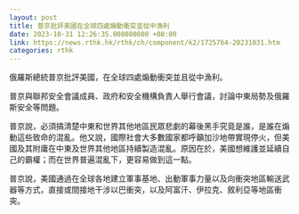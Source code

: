```yaml
---
layout: post
title: 普京批評美國在全球四處煽動衝突並從中漁利
date: 2023-10-31 12:26:35.000000000 +08:00
link: https://news.rthk.hk/rthk/ch/component/k2/1725764-20231031.htm
categories: rthk
---
```


俄羅斯總統普京批評美國，在全球四處煽動衝突並且從中漁利。

普京與聯邦安全會議成員、政府和安全機構負責人舉行會議，討論中東局勢及俄羅斯安全等問題。

普京說，必須搞清楚中東和世界其他地區民眾悲劇的幕後黑手究竟是誰，是誰在煽動這些致命的混亂。他又說，國際社會大多數國家都呼籲加沙地帶實現停火，但美國及其附庸在中東及世界其他地區持續製造混亂。原因在於，美國想維護並延續自己的霸權；而在世界普遍混亂下，更容易做到這一點。

普京說，美國通過在全球各地建立軍事基地、出動軍事力量以及向衝突地區輸送武器等方式，直接或間接地干涉以巴衝突，以及阿富汗、伊拉克、敘利亞等地區衝突。
